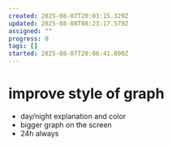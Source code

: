 ```yaml
---
created: 2025-08-07T20:03:15.329Z
updated: 2025-08-08T08:23:17.579Z
assigned: ""
progress: 0
tags: []
started: 2025-08-07T20:08:41.800Z
---
```


# improve style of graph

- day/night explanation and color
- bigger graph on the screen
- 24h always
